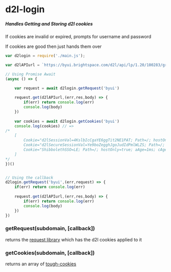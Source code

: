 # d2l-login

##### Handles Getting and Storing d2l cookies

If cookies are invalid or expired, prompts for username and password

If cookies are good then just hands them over


``` javascript
var d2login = require('./main.js');

var d2lAPIurl = `https://byui.brightspace.com/d2l/api/lp/1.20/100283/groupcategories/`

// Using Promise Await
(async () => {

	var request = await d2login.getRequest('byui')
	
	request.get(d2lAPIurl,(err,res,body) => {
		if(err) return console.log(err)
		console.log(body)
	})
	
	var cookies = await d2login.getCookies('byui')
	console.log(cookies) // => 
/*
	[ 
		Cookie="d2lSessionVal=4KslbIcCgaYE6ggTit2NE1PAT; Path=/; hostOnly=true; aAge=1ms; cAge=1049ms",
  		Cookie="d2lSecureSessionVal=Ye9boZegghJgoJudIdPmlWLZS; Path=/; hostOnly=true; aAge=1ms; cAge=1048ms",
  		Cookie="ShibbolethSSO=LE; Path=/; hostOnly=true; aAge=1ms; cAge=1048ms" 
	]
*/
})()


// Using the callback
d2login.getRequest('byui',(err,request) => {
	if(err) return console.log(err)
	
	request.get(d2lAPIurl,(err,res,body) => {
		if(err) return console.log(err)
		console.log(body)
	})
})


```

### getRequest(subdomain, [callback])
returns the [request library](https://www.npmjs.com/package/request) which has the d2l cookies applied to it

### getCookies(subdomain, [callback])
returns an array of [tough-cookies](https://www.npmjs.com/package/tough-cookie)

